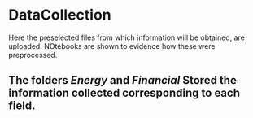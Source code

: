# DataCollection
Here the preselected files from which information will be obtained, are uploaded. NOtebooks are shown to evidence how these were preprocessed.
## The folders *Energy* and *Financial* Stored the information collected corresponding to each field.
